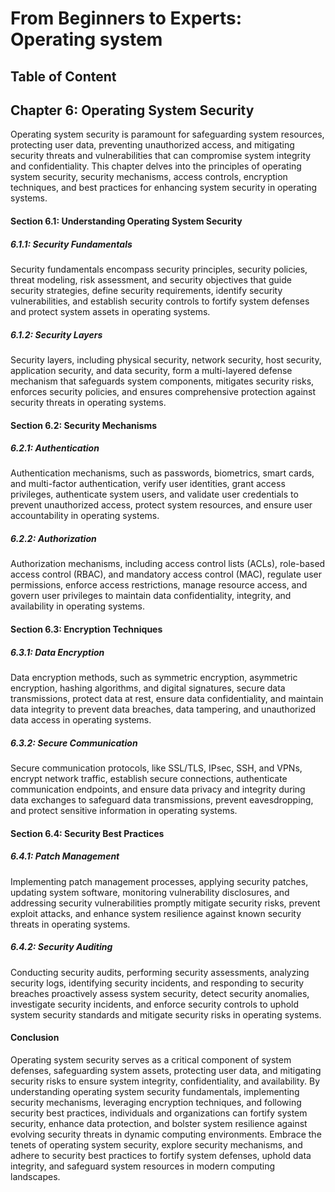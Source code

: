 # From Beginners to Experts: Operating system
## Table of Content
## Chapter 6: Operating System Security

Operating system security is paramount for safeguarding system resources, protecting user data, preventing unauthorized access, and mitigating security threats and vulnerabilities that can compromise system integrity and confidentiality. This chapter delves into the principles of operating system security, security mechanisms, access controls, encryption techniques, and best practices for enhancing system security in operating systems.

#### Section 6.1: Understanding Operating System Security

##### 6.1.1: Security Fundamentals

Security fundamentals encompass security principles, security policies, threat modeling, risk assessment, and security objectives that guide security strategies, define security requirements, identify security vulnerabilities, and establish security controls to fortify system defenses and protect system assets in operating systems.

##### 6.1.2: Security Layers

Security layers, including physical security, network security, host security, application security, and data security, form a multi-layered defense mechanism that safeguards system components, mitigates security risks, enforces security policies, and ensures comprehensive protection against security threats in operating systems.

#### Section 6.2: Security Mechanisms

##### 6.2.1: Authentication

Authentication mechanisms, such as passwords, biometrics, smart cards, and multi-factor authentication, verify user identities, grant access privileges, authenticate system users, and validate user credentials to prevent unauthorized access, protect system resources, and ensure user accountability in operating systems.

##### 6.2.2: Authorization

Authorization mechanisms, including access control lists (ACLs), role-based access control (RBAC), and mandatory access control (MAC), regulate user permissions, enforce access restrictions, manage resource access, and govern user privileges to maintain data confidentiality, integrity, and availability in operating systems.

#### Section 6.3: Encryption Techniques

##### 6.3.1: Data Encryption

Data encryption methods, such as symmetric encryption, asymmetric encryption, hashing algorithms, and digital signatures, secure data transmissions, protect data at rest, ensure data confidentiality, and maintain data integrity to prevent data breaches, data tampering, and unauthorized data access in operating systems.

##### 6.3.2: Secure Communication

Secure communication protocols, like SSL/TLS, IPsec, SSH, and VPNs, encrypt network traffic, establish secure connections, authenticate communication endpoints, and ensure data privacy and integrity during data exchanges to safeguard data transmissions, prevent eavesdropping, and protect sensitive information in operating systems.

#### Section 6.4: Security Best Practices

##### 6.4.1: Patch Management

Implementing patch management processes, applying security patches, updating system software, monitoring vulnerability disclosures, and addressing security vulnerabilities promptly mitigate security risks, prevent exploit attacks, and enhance system resilience against known security threats in operating systems.

##### 6.4.2: Security Auditing

Conducting security audits, performing security assessments, analyzing security logs, identifying security incidents, and responding to security breaches proactively assess system security, detect security anomalies, investigate security incidents, and enforce security controls to uphold system security standards and mitigate security risks in operating systems.

#### Conclusion

Operating system security serves as a critical component of system defenses, safeguarding system assets, protecting user data, and mitigating security risks to ensure system integrity, confidentiality, and availability. By understanding operating system security fundamentals, implementing security mechanisms, leveraging encryption techniques, and following security best practices, individuals and organizations can fortify system security, enhance data protection, and bolster system resilience against evolving security threats in dynamic computing environments. Embrace the tenets of operating system security, explore security mechanisms, and adhere to security best practices to fortify system defenses, uphold data integrity, and safeguard system resources in modern computing landscapes.

